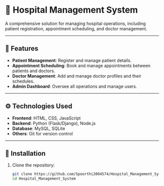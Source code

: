 # 🏥 Hospital Management System

A comprehensive solution for managing hospital operations, including patient registration, appointment scheduling, and doctor management.

---

## 📌 Features

- **Patient Management**: Register and manage patient details.
- **Appointment Scheduling**: Book and manage appointments between patients and doctors.
- **Doctor Management**: Add and manage doctor profiles and their schedules.
- **Admin Dashboard**: Oversee all operations and manage users.

---

## ⚙️ Technologies Used

- **Frontend**: HTML, CSS, JavaScript
- **Backend**: Python (Flask/Django), Node.js
- **Database**: MySQL, SQLite
- **Others**: Git for version control

---

## 🚀 Installation

1. Clone the repository:

   ```bash
   git clone https://github.com/Spoorthi2004574/Hospital_Management_System.git
   cd Hospital_Management_System

